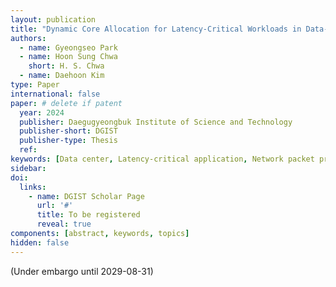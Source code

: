 ```yaml
---
layout: publication
title: "Dynamic Core Allocation for Latency-Critical Workloads in Data-Center Servers"
authors:
  - name: Gyeongseo Park
  - name: Hoon Sung Chwa
    short: H. S. Chwa
  - name: Daehoon Kim
type: Paper
international: false
paper: # delete if patent
  year: 2024
  publisher: Daegugyeongbuk Institute of Science and Technology
  publisher-short: DGIST
  publisher-type: Thesis
  ref: 
keywords: [Data center, Latency-critical application, Network packet processing, Dynamic core allocation]
sidebar:
doi: 
  links: 
    - name: DGIST Scholar Page
      url: '#'
      title: To be registered
      reveal: true
components: [abstract, keywords, topics]
hidden: false
---
```


(Under embargo until 2029-08-31)